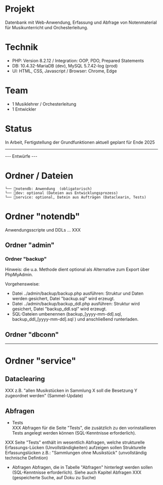 ﻿
# Projekt
Datenbank mit Web-Anwendung, Erfassung und Abfrage von Notenmaterial für Musikunterricht und Orchesterleitung. 

# Technik    
 * PHP: Version 8.2.12 / Integration: OOP, PDO, Prepared Statements
 * DB: 10.4.32-MariaDB (dev), MySQL 5.7.42-log (prod) 
 * UI: HTML, CSS, Javascript / Browser: Chrome, Edge

# Team
 * 1 Musiklehrer / Orchesterleitung
 * 1 Entwickler

# Status
In Arbeit, Fertigstellung der Grundfunktionen aktuell geplant für Ende 2025

-----

--- Entwürfe --- 

# Ordner / Dateien 
```
└── 📁notendb: Anwendung  (obligatorisch)
└── 📁dev: optional (Dateien aus Entwicklungsprozess)
└── 📁service: optional, Datein aus Aufträgen (Dataclearin, Tests) 
```
# Ordner "notendb" 
Anwendungsscripte und DDLs  ... XXX 

## Ordner "admin" 
### Ordner "backup"  
Hinweis: die u.a. Methode dient optional als Alternative zum Export über PhpMyAdmin. 

Vorgehensweise: 
* Datei ../admin/backup/backup.php ausführen: Struktur und Daten werden gesichert, Datei "backup.sql" wird erzeugt. 
* Datei ../admin/backup/backup_ddl.php ausführen: Struktur wird gesichert, Datei "backup_ddl.sql" wird erzeugt. 
* SQL-Dateien umbenennen (backup_[yyyy-mm-dd].sql, backup_ddl_[yyyy-mm-dd].sql ) und anschließend runterladen. 


## Ordner "dbconn" 

----

# Ordner "service" 

## Dataclearing 
XXX z.B. "allen Musikstücken in Sammlung X soll die Besetzung Y zugeordnet werden" (Sammel-Update)

## Abfragen 

* Tests  
XXX Abfragen für die Seite "Tests", die zusätzlich zu den vorinstallieren Tests angelegt werden können (SQL-Kenntnisse erforderlich).  

XXX Seite "Tests" enthält im wesentlich Abfragen, welche strukturelle Erfassungs-Lücken (Unvollständigkeiten) aufzeigen sollen Strukturelle Erfassungslücken z.B.: "Sammlungen ohne Musikstück" (unvollständig technische Defintion)

* Abfragen 
Abfragen, die in Tabelle "Abfragen" hinterlegt werden sollen (SQL-Kenntnisse erforderlich).  Siehe auch Kapitel Abfragen XXX (gespeicherte Suche, auf Doku zu Suche)

